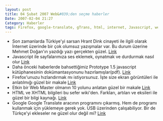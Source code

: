 ```yaml
---
layout: post
title: 04 Şubat 2007 Web&#039;den seçme haberler
Date: 2007-02-04 21:27
Category: Haberler
tags: Firefox, google-translate, gTrans, html, internet, Javascript, web, XHTML
---
```


-   Son zamanlarda Türkiye'yi sarsan Hrant Dink cinayeti ile ilgili
    olarak İnternet üzerinde bir çok olumsuz yazışmalar var. Bu durum
    üzerine Mehmet Doğan'ın yazdığı yazı gerçekten güzel. [Link][]
-   Javascript ile sayfalarımıza ses eklemek, oynatmak ve durdurmak
    nasıl olur [Link][1]
-   Daha önceki haberlerde bahsettiğimiz Prototype 1.5 javascript
    kütüphanesinin dokümantasyonunu hazırlamışlar(pdf). [Link][2]
-   Firefox'unuzu hızlandırmak mı istiyorsunuz. İşte size ekran
    görüntüleri ile anlatılmığı güzel bir makale [Link][3]
-   Etkin bir Web Master olmanın 10 yolunu anlatan güzel bir makale
    [Link][4]
-   HTML ve XHTML bilgileri bu sefer wiki'den. Farkları, artıları ve
    eksileri ile güzel bir bilgi kaynağı. [Link][5]
-   Google Google Translate aracının programını çıkarmış. Hem de
    programı kullanmak için yüklemeye gerek yok. USB üzerinden
    çalışabiliyor. Bir de Türkçe'yi ekleseler ne güzel olur değil mi?
    [Link][6]


  [Link]: http://feeds.feedburner.com/%7Er/mdogan/%7E3/84930126/enflasyon_ve_trafikten_sonra_s.php
    "Link"
  [1]: http://www.zwitserloot.com/files/soundkit/soundcheck.html "Link"
  [2]: http://beta.bigmedium.com/projects/prototype-pdf/ "Link"
  [3]: http://www.ubuntugeek.com/speed-up-firefox-web-browser.html
    "Link"
  [4]: http://www.leedodd.com/2007/01/31/top-10-free-webmaster-tools-updated/
    "Link"
  [5]: http://wiki.whatwg.org/wiki/HtmlVsXhtml "Link"
  [6]: http://mcrenox.com.ar/gtrans/ "Link"
